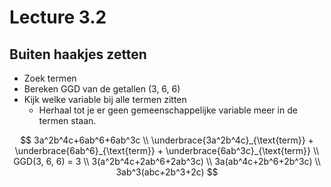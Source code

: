 # Lecture 3.2

## Buiten haakjes zetten

* Zoek termen
* Bereken GGD van de getallen (3, 6, 6)
* Kijk welke variable bij alle termen zitten
  * Herhaal tot je er geen gemeenschappelijke variable meer in de termen staan. 

$$
3a^2b^4c+6ab^6+6ab^3c \\
\underbrace{3a^2b^4c}_{\text{term}} + 
\underbrace{6ab^6}_{\text{term}} +
\underbrace{6ab^3c}_{\text{term}} \\
GGD(3, 6, 6) = 3 \\
3(a^2b^4c+2ab^6+2ab^3c) \\
3a(ab^4c+2b^6+2b^3c) \\
3ab^3(abc+2b^3+2c)
$$

